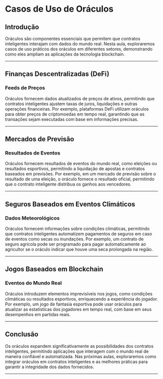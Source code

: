 # Casos de Uso de Oráculos

## Introdução
Oráculos são componentes essenciais que permitem que contratos inteligentes interajam com dados do mundo real. Nesta aula, exploraremos casos de uso práticos dos oráculos em diferentes setores, demonstrando como eles ampliam as aplicações da tecnologia blockchain.

---

## Finanças Descentralizadas (DeFi)

### Feeds de Preços
Oráculos fornecem dados atualizados de preços de ativos, permitindo que contratos inteligentes ajustem taxas de juros, liquidações e outras operações financeiras. Por exemplo, plataformas DeFi utilizam oráculos para obter preços de criptomoedas em tempo real, garantindo que as transações sejam executadas com base em informações precisas. 

---

## Mercados de Previsão

### Resultados de Eventos
Oráculos fornecem resultados de eventos do mundo real, como eleições ou resultados esportivos, permitindo a liquidação de apostas e contratos baseados em previsões. Por exemplo, em um mercado de previsão sobre o resultado de uma eleição, o oráculo fornece o resultado oficial, permitindo que o contrato inteligente distribua os ganhos aos vencedores. 

---

## Seguros Baseados em Eventos Climáticos

### Dados Meteorológicos
Oráculos fornecem informações sobre condições climáticas, permitindo que contratos inteligentes automatizem pagamentos de seguros em caso de eventos como secas ou inundações. Por exemplo, um contrato de seguro agrícola pode ser programado para pagar automaticamente ao agricultor se o oráculo indicar que houve uma seca prolongada na região. 

---

## Jogos Baseados em Blockchain

### Eventos do Mundo Real
Oráculos introduzem elementos imprevisíveis nos jogos, como condições climáticas ou resultados esportivos, enriquecendo a experiência do jogador. Por exemplo, um jogo de fantasia esportiva pode usar oráculos para atualizar as estatísticas dos jogadores em tempo real, com base em seus desempenhos em partidas reais. 

---

## Conclusão

Os oráculos expandem significativamente as possibilidades dos contratos inteligentes, permitindo aplicações que interagem com o mundo real de maneira confiável e automatizada. Nas próximas aulas, exploraremos como integrar oráculos em contratos inteligentes e as melhores práticas para garantir a integridade dos dados fornecidos.

---
